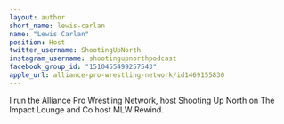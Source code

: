 ```yaml
---
layout: author
short_name: lewis-carlan
name: "Lewis Carlan"
position: Host
twitter_username: ShootingUpNorth
instagram_username: shootingupnorthpodcast
facebook_group_id: "1510455499257543"
apple_url: alliance-pro-wrestling-network/id1469155830
---
```

I run the Alliance Pro Wrestling Network, host Shooting Up North on The Impact Lounge and Co host MLW Rewind.
